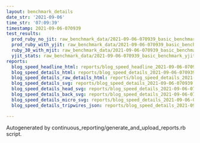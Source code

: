 ```yaml
---
layout: benchmark_details
date_str: '2021-09-06'
time_str: '07:09:39'
timestamp: 2021-09-06-070939
test_results:
  prod_ruby_no_jit: raw_benchmark_data/2021-09-06-070939_basic_benchmark_prod_ruby_no_jit.json
  prod_ruby_with_yjit: raw_benchmark_data/2021-09-06-070939_basic_benchmark_prod_ruby_with_yjit.json
  ruby_30_with_mjit: raw_benchmark_data/2021-09-06-070939_basic_benchmark_ruby_30_with_mjit.json
  yjit_stats: raw_benchmark_data/2021-09-06-070939_basic_benchmark_yjit_stats.json
reports:
  blog_speed_headline_html: reports/blog_speed_headline_2021-09-06-070939.html
  blog_speed_details_html: reports/blog_speed_details_2021-09-06-070939.html
  blog_speed_details_raw_details_html: reports/blog_speed_details_2021-09-06-070939.raw_details.html
  blog_speed_details_svg: reports/blog_speed_details_2021-09-06-070939.svg
  blog_speed_details_head_svg: reports/blog_speed_details_2021-09-06-070939.head.svg
  blog_speed_details_back_svg: reports/blog_speed_details_2021-09-06-070939.back.svg
  blog_speed_details_micro_svg: reports/blog_speed_details_2021-09-06-070939.micro.svg
  blog_speed_details_tripwires_json: reports/blog_speed_details_2021-09-06-070939.tripwires.json

---
```

Autogenerated by continuous_reporting/generate_and_upload_reports.rb script.
